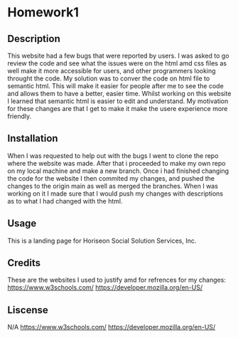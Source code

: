# Homework1

## Description
This website had a few bugs that were reported by users. I was asked to go review the code and see what the issues were on the html amd css files as well  make it more accessible for users, and other programmers looking throught the code. My solution was to conver the code on html file to semantic html. This will make it easier for people after me to see the code and allows them to have a better, easier time. Whilst working on this website I learned that semantic html is easier to edit and understand. My motivation for these changes are that I get to make it make the usere experience more friendly.
## Installation
When I was requested to help out with the bugs I went to clone the repo where the website was made. After that i proceeded to make my own repo on my local machine and make a new branch. Once i had finished changing the code for the website I then commited my changes, and pushed the changes to the origin main as well as merged the branches. When I was working on it I made sure that I would push my changes with descriptions as to what I had changed with the html.


## Usage
This is a landing page for Horiseon Social Solution Services, Inc.


## Credits
These are the websites I used to justify amd for refrences for my changes: https://www.w3schools.com/ https://developer.mozilla.org/en-US/

## Liscense
N/A
https://www.w3schools.com/
https://developer.mozilla.org/en-US/
